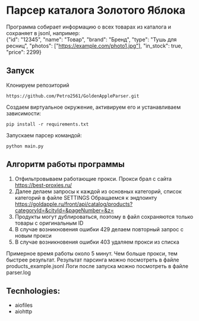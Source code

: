 # Парсер каталога Золотого Яблока 
Программа собирает информацию о всех товарах из каталога и сохраняет в jsonl, например:  
{"id": "12345", "name": "Товар", "brand": "Бренд", "type": "Тушь для ресниц", "photos": ["https://example.com/photo1.jpg"], "in_stock": true, "price": 2299}


## Запуск

Клонируем репозиторий 
```
https://github.com/Petro2561/GoldenAppleParser.git
```
Создаем виртуальное окружение, активируем его и устанавливаем зависимости:
 ```
 pip install -r requirements.txt
```
Запускаем парсер командой:
```
python main.py 
```

## Алгоритм работы программы

1. Отфильтровываем работающие прокси. Прокси брал с сайта https://best-proxies.ru/
2. Далее делаем запросы к каждой из основных категорий, список категорий в файле SETTINGS
Обращаемся к эндпоинту https://goldapple.ru/front/api/catalog/products?categoryId=&cityId=&pageNumber=&z=
3. Продукты могут дублироваться, поэтому в файл сохраняются только товары с оригинальным ID
4. В случае возникновения ошибки 429 делаем повторный запрос с новым прокси
5. В случае возникновения ошибки 403 удаляем прокси из списка


Примерное время работы около 5 минут. Чем больше прокси, тем быстрее результат.
Результат парсинга можно посмотреть в файле products_example.jsonl
Логи после запуска можно посмотреть в файле parser.log

## Tecnhologies:
- aiofiles
- aiohttp
